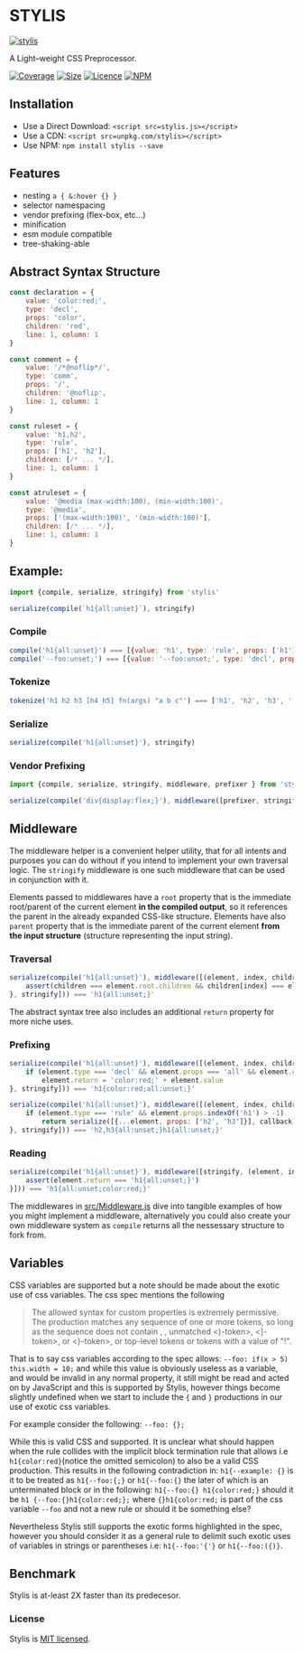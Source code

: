 # STYLIS

[![stylis](https://stylis.js.org/assets/logo.svg)](https://github.com/thysultan/stylis.js)

A Light–weight CSS Preprocessor.

[![Coverage](https://coveralls.io/repos/github/thysultan/stylis.js/badge.svg?branch=master)](https://coveralls.io/github/thysultan/stylis.js)
[![Size](https://badgen.net/bundlephobia/minzip/stylis)](https://bundlephobia.com/result?p=stylis)
[![Licence](https://badgen.net/badge/license/MIT/blue)](https://github.com/thysultan/stylis.js/blob/master/LICENSE)
[![NPM](https://badgen.net/npm/v/dyo)](https://www.npmjs.com/package/stylis)

## Installation

* Use a Direct Download: `<script src=stylis.js></script>`
* Use a CDN: `<script src=unpkg.com/stylis></script>`
* Use NPM: `npm install stylis --save`

## Features

- nesting `a { &:hover {} }`
- selector namespacing
- vendor prefixing (flex-box, etc...)
- minification
- esm module compatible
- tree-shaking-able

## Abstract Syntax Structure

```js
const declaration = {
	value: 'color:red;',
	type: 'decl',
	props: 'color',
	children: 'red',
	line: 1, column: 1
}

const comment = {
	value: '/*@noflip*/',
	type: 'comm',
	props: '/',
	children: '@noflip',
	line: 1, column: 1
}

const ruleset = {
	value: 'h1,h2',
	type: 'rule',
	props: ['h1', 'h2'],
	children: [/* ... */],
	line: 1, column: 1
}

const atruleset = {
	value: '@media (max-width:100), (min-width:100)',
	type: '@media',
	props: ['(max-width:100)', '(min-width:100)'],
	children: [/* ... */],
	line: 1, column: 1
}
```

## Example:

```js
import {compile, serialize, stringify} from 'stylis'

serialize(compile(`h1{all:unset}`), stringify)
```

### Compile

```js
compile('h1{all:unset}') === [{value: 'h1', type: 'rule', props: ['h1'], children: [/* ... */]}]
compile('--foo:unset;') === [{value: '--foo:unset;', type: 'decl', props: '--foo', children: 'unset'}]
```

### Tokenize

```js
tokenize('h1 h2 h3 [h4 h5] fn(args) "a b c"') === ['h1', 'h2', 'h3', '[h4 h5]', 'fn', '(args)', '"a b c"']
```

### Serialize

```js
serialize(compile('h1{all:unset}'), stringify)
```

### Vendor Prefixing

```js
import {compile, serialize, stringify, middleware, prefixer } from 'stylis';

serialize(compile('div{display:flex;}'), middleware([prefixer, stringify]))
```


## Middleware

The middleware helper is a convenient helper utility, that for all intents and purposes you can do without if you intend to implement your own traversal logic. The `stringify` middleware is one such middleware that can be used in conjunction with it.

Elements passed to middlewares have a `root` property that is the immediate root/parent of the current element **in the compiled output**, so it references the parent in the already expanded CSS-like structure. Elements have also `parent` property that is the immediate parent of the current element **from the input structure** (structure representing the input string).

### Traversal

```js
serialize(compile('h1{all:unset}'), middleware([(element, index, children) => {
	assert(children === element.root.children && children[index] === element.children)
}, stringify])) === 'h1{all:unset;}'
```

The abstract syntax tree also includes an additional `return` property for more niche uses.

### Prefixing

```js
serialize(compile('h1{all:unset}'), middleware([(element, index, children, callback) => {
	if (element.type === 'decl' && element.props === 'all' && element.children === 'unset')
		element.return = 'color:red;' + element.value
}, stringify])) === 'h1{color:red;all:unset;}'
```

```js
serialize(compile('h1{all:unset}'), middleware([(element, index, children, callback) => {
	if (element.type === 'rule' && element.props.indexOf('h1') > -1)
		return serialize([{...element, props: ['h2', 'h3']}], callback)
}, stringify])) === 'h2,h3{all:unset;}h1{all:unset;}'
```

### Reading

```js
serialize(compile('h1{all:unset}'), middleware([stringify, (element, index, children) => {
	assert(element.return === 'h1{all:unset;}')
}])) === 'h1{all:unset;color:red;}'
```

The middlewares in [src/Middleware.js](src/Middleware.js) dive into tangible examples of how you might implement a middleware, alternatively you could also create your own middleware system as `compile` returns all the nessessary structure to fork from.

## Variables

CSS variables are supported but a note should be made about the exotic use of css variables. The css spec mentions the following

>The allowed syntax for custom properties is extremely permissive. The <declaration-value> production matches any sequence of one or more tokens, so long as the sequence does not contain <bad-string-token>, <bad-url-token>, unmatched <)-token>, <]-token>, or <}-token>, or top-level <semicolon-token> tokens or <delim-token> tokens with a value of "!".

That is to say css variables according to the spec allows: `--foo: if(x > 5) this.width = 10;` and while this value is obviously useless as a variable, and would be invalid in any normal property, it still might be read and acted on by JavaScript and this is supported by Stylis, however things become slightly undefined when we start to include the `{` and `}` productions in our use of exotic css variables. 

For example consider the following: `--foo: {};`

While this is valid CSS and supported. It is unclear what should happen when the rule collides with the implicit block termination rule that allows i.e `h1{color:red}`(notice the omitted semicolon) to also be a valid CSS production. This results in the following contradiction in: `h1{--example: {}` is it to be treated as `h1{--foo:{;}` or `h1{--foo:{}` the later of which is an unterminated block or in the following: `h1{--foo:{} h1{color:red;}` should it be `h1 {--foo:{}h1{color:red;};` where `{}h1{color:red;` is part of the css variable `--foo` and not a new rule or should it be something else? 

Nevertheless Stylis still supports the exotic forms highlighted in the spec, however you should consider it as a general rule to delimit such exotic uses of variables in strings or parentheses i.e: `h1{--foo:'{'}` or `h1{--foo:({)}`. 

## Benchmark

Stylis is at-least 2X faster than its predecesor.

### License

Stylis is [MIT licensed](LICENSE).
